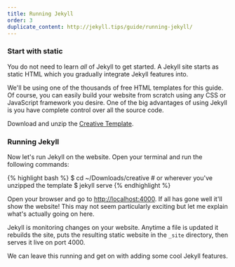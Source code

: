 ```yaml
---
title: Running Jekyll
order: 3
duplicate_content: http://jekyll.tips/guide/running-jekyll/
---
```


### Start with static

You do not need to learn _all_ of Jekyll to get started. A Jekyll site starts as static HTML which you gradually integrate Jekyll features into.

We'll be using one of the thousands of free HTML templates for this guide. Of course, you can easily build your website from scratch using any CSS or JavaScript framework you desire. One of the big advantages of using Jekyll is you have complete control over all the source code.

Download and unzip the [Creative Template](/creative-guide.zip).

### Running Jekyll

Now let's run Jekyll on the website. Open your terminal and run the following commands:

{% highlight bash %}
$ cd ~/Downloads/creative # or wherever you've unzipped the template
$ jekyll serve
{% endhighlight %}

Open your browser and go to [http://localhost:4000](http://localhost:4000). If all has gone well it'll show the website! This may not seem particularly exciting but let me explain what's actually going on here.

Jekyll is monitoring changes on your website. Anytime a file is updated it rebuilds the site, puts the resulting static website in the `_site` directory, then serves it live on port 4000.

We can leave this running and get on with adding some cool Jekyll features.

